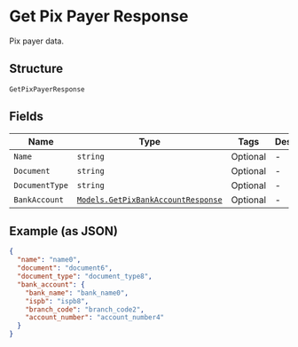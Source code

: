 
# Get Pix Payer Response

Pix payer data.

## Structure

`GetPixPayerResponse`

## Fields

| Name | Type | Tags | Description |
|  --- | --- | --- | --- |
| `Name` | `string` | Optional | - |
| `Document` | `string` | Optional | - |
| `DocumentType` | `string` | Optional | - |
| `BankAccount` | [`Models.GetPixBankAccountResponse`](../../doc/models/get-pix-bank-account-response.md) | Optional | - |

## Example (as JSON)

```json
{
  "name": "name0",
  "document": "document6",
  "document_type": "document_type8",
  "bank_account": {
    "bank_name": "bank_name0",
    "ispb": "ispb8",
    "branch_code": "branch_code2",
    "account_number": "account_number4"
  }
}
```

